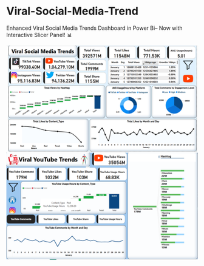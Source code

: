 # Viral-Social-Media-Trend
Enhanced Viral Social Media Trends Dashboard in Power Bi– Now with Interactive Slicer Panel! 📊


<img src="https://github.com/AshutoshKumar727/Viral-Social-Media-Trend/blob/81da2272e596e9a8959dd2cbde15bca5675ee2ac/Social%20Media.png" alt="Image Description" width="600">
<br>
<img src="https://github.com/AshutoshKumar727/Viral-Social-Media-Trend/blob/81da2272e596e9a8959dd2cbde15bca5675ee2ac/Social%20Media2.png" alt="Image Description" width="600">


